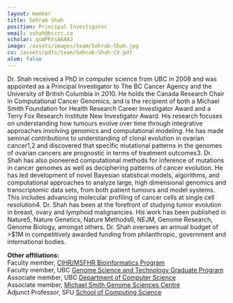 ```yaml
---
layout: member
title: Sohrab Shah
position: Principal Investigator
email: sshah@bccrc.ca
scholar: qsWPRtsAAAAJ
image: /assets/images/team/Sohrab-Shah.jpg
cv: /assets/pdfs/team/Sohrab-Shah-CV.pdf
alum: false
---
```


Dr. Shah received a PhD in computer science from UBC in 2008 and was appointed as a Principal Investigator to The BC Cancer Agency and the University of British Columbia in 2010. He holds the Canada Research Chair in Computational Cancer Genomics, and is the recipient of both a Michael Smith Foundation for Health Research Career Investigator Award and a Terry Fox Research Institute New Investigator Award. His research focuses on understanding how tumours evolve over time through integrative approaches involving genomics and computational modeling. He has made seminal contributions to understanding of clonal evolution in ovarian cancer1,2 and discovered that specific mutational patterns in the genomes of ovarian cancers are prognostic in terms of treatment outcomes3. Dr. Shah has also pioneered computational methods for inference of mutations in cancer genomes as well as deciphering patterns of cancer evolution. He has led development of novel Bayesian statistical models, algorithms, and computational approaches to analyze large, high dimensional genomics and transcriptomic data sets, from both patient tumours and model systems. This includes advancing molecular profiling of cancer cells at single cell resolution4. Dr. Shah has been at the forefront of studying tumor evolution in breast, ovary and lymphoid malignancies. His work has been published in Nature5, Nature Genetics, Nature Methods6, NEJM, Genome Research, Genome Biology, amongst others. Dr. Shah oversees an annual budget of >$1M in competitively awarded funding from philanthropic, government and international bodies.


<p><strong>Other affiliations:</strong><br />
Faculty member, <a href="http://bcbioinformaticsgrad.ca/" target="_blank">CIHR/MSFHR Bioinformatics Program</a><br />
Faculty member, UBC <a href="http://gsat.ubc.ca" target="_blank">Genome Science and Technology Graduate Program</a><br />
Associate member, UBC <a href="http://cs.ubc.ca" target="_blank">Department of Computer Science</a><br />
Associate member, <a href="http://www.bcgsc.ca/" target="_blank">Michael Smith Genome Sciences Centre</a><br />
Adjunct Professor, SFU <a href="http://www.sfu.ca/computing.html" target="_blank">School of Computing Science</a></p>
